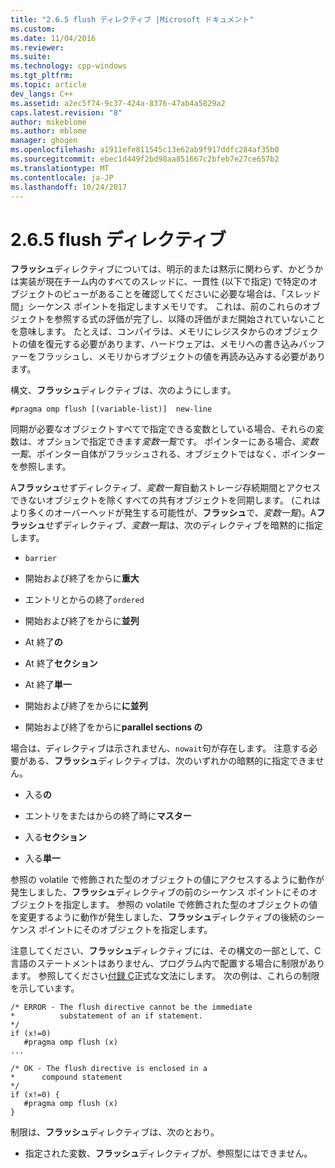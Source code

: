 ```yaml
---
title: "2.6.5 flush ディレクティブ |Microsoft ドキュメント"
ms.custom: 
ms.date: 11/04/2016
ms.reviewer: 
ms.suite: 
ms.technology: cpp-windows
ms.tgt_pltfrm: 
ms.topic: article
dev_langs: C++
ms.assetid: a2ec5f74-9c37-424a-8376-47ab4a5829a2
caps.latest.revision: "8"
author: mikeblome
ms.author: mblome
manager: ghogen
ms.openlocfilehash: a1911efe811545c13e62ab9f917ddfc284af35b0
ms.sourcegitcommit: ebec1d449f2bd98aa851667c2bfeb7e27ce657b2
ms.translationtype: MT
ms.contentlocale: ja-JP
ms.lasthandoff: 10/24/2017
---
```

# <a name="265-flush-directive"></a>2.6.5 flush ディレクティブ
**フラッシュ**ディレクティブについては、明示的または黙示に関わらず、かどうかは実装が現在チーム内のすべてのスレッドに、一貫性 (以下で指定) で特定のオブジェクトのビューがあることを確認してくださいに必要な場合は、「スレッド間」シーケンス ポイントを指定しますメモリです。 これは、前のこれらのオブジェクトを参照する式の評価が完了し、以降の評価がまだ開始されていないことを意味します。 たとえば、コンパイラは、メモリにレジスタからのオブジェクトの値を復元する必要があります、ハードウェアは、メモリへの書き込みバッファーをフラッシュし、メモリからオブジェクトの値を再読み込みする必要があります。  
  
 構文、**フラッシュ**ディレクティブは、次のようにします。  
  
```  
#pragma omp flush [(variable-list)]  new-line  
```  
  
 同期が必要なオブジェクトすべてで指定できる変数としている場合、それらの変数は、オプションで指定できます*変数一覧*です。 ポインターにある場合、*変数一覧*、ポインター自体がフラッシュされる、オブジェクトではなく、ポインターを参照します。  
  
 A**フラッシュ**せずディレクティブ、*変数一覧*自動ストレージ存続期間とアクセスできないオブジェクトを除くすべての共有オブジェクトを同期します。 (これはより多くのオーバーヘッドが発生する可能性が、**フラッシュ**で、*変数一覧*)。A**フラッシュ**せずディレクティブ、*変数一覧*は、次のディレクティブを暗黙的に指定します。  
  
-   `barrier`  
  
-   開始および終了をからに**重大**  
  
-   エントリとからの終了`ordered`  
  
-   開始および終了をからに**並列**  
  
-   At 終了**の**  
  
-   At 終了**セクション**  
  
-   At 終了**単一**  
  
-   開始および終了をからに**に並列**  
  
-   開始および終了をからに**parallel sections の**  
  
 場合は、ディレクティブは示されません、`nowait`句が存在します。 注意する必要がある、**フラッシュ**ディレクティブは、次のいずれかの暗黙的に指定できません。  
  
-   入る**の**  
  
-   エントリをまたはからの終了時に**マスター**  
  
-   入る**セクション**  
  
-   入る**単一**  
  
 参照の volatile で修飾された型のオブジェクトの値にアクセスするように動作が発生しました、**フラッシュ**ディレクティブの前のシーケンス ポイントにそのオブジェクトを指定します。 参照の volatile で修飾された型のオブジェクトの値を変更するように動作が発生しました、**フラッシュ**ディレクティブの後続のシーケンス ポイントにそのオブジェクトを指定します。  
  
 注意してください、**フラッシュ**ディレクティブには、その構文の一部として、C 言語のステートメントはありません、プログラム内で配置する場合に制限があります。 参照してください[付録 C](../../parallel/openmp/c-openmp-c-and-cpp-grammar.md)正式な文法にします。 次の例は、これらの制限を示しています。  
  
```  
/* ERROR - The flush directive cannot be the immediate  
*          substatement of an if statement.  
*/  
if (x!=0)  
   #pragma omp flush (x)  
...  
  
/* OK - The flush directive is enclosed in a  
*      compound statement  
*/  
if (x!=0) {  
   #pragma omp flush (x)  
}  
```  
  
 制限は、**フラッシュ**ディレクティブは、次のとおり。  
  
-   指定された変数、**フラッシュ**ディレクティブが、参照型にはできません。